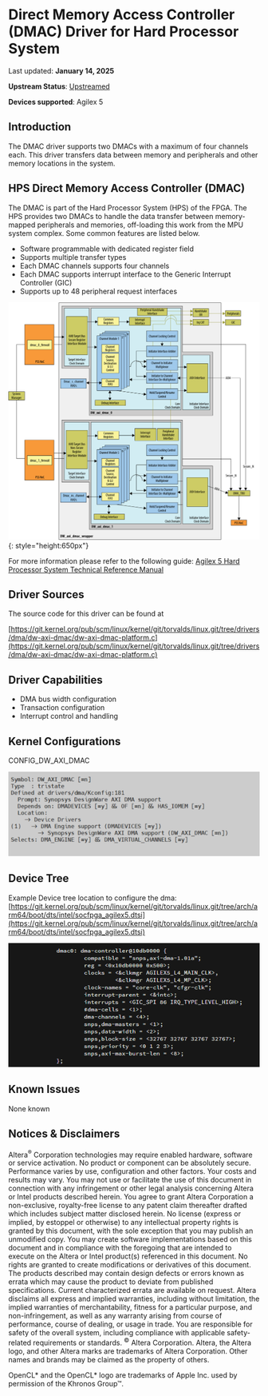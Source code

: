 # **Direct Memory Access Controller (DMAC) Driver for Hard Processor System**

Last updated: **January 14, 2025** 

**Upstream Status**: [Upstreamed](https://git.kernel.org/pub/scm/linux/kernel/git/torvalds/linux.git/tree/drivers/dma/dw-axi-dmac/dw-axi-dmac-platform.c)

**Devices supported**: Agilex 5

## **Introduction**

The DMAC driver supports two DMACs with a maximum of four channels each. This driver transfers data between memory and peripherals and other memory locations in the system.

## **HPS Direct Memory Access Controller (DMAC)**

The DMAC is part of the Hard Processor System (HPS) of the FPGA.  The HPS provides two DMACs to handle the data transfer between memory-mapped peripherals and memories, off-loading this work from the MPU system complex. Some common features are listed below.

* Software programmable with dedicated register field
* Supports multiple transfer types
* Each DMAC channels supports four channels
* Each DMAC supports interrupt interface to the Generic Interrupt Controller (GIC)
* Supports up to 48 peripheral request interfaces

![A5_DMA_block_diagram](images/A5_DMA_block_diagram.png){: style="height:650px"}

For more information please refer to the following guide:
[Agilex 5 Hard Processor System Technical Reference Manual](https://www.intel.com/content/www/us/en/docs/programmable/814346)

## **Driver Sources**

The source code for this driver can be found at

[https://git.kernel.org/pub/scm/linux/kernel/git/torvalds/linux.git/tree/drivers/dma/dw-axi-dmac/dw-axi-dmac-platform.c](https://git.kernel.org/pub/scm/linux/kernel/git/torvalds/linux.git/tree/drivers/dma/dw-axi-dmac/dw-axi-dmac-platform.c)

## **Driver Capabilities**

* DMA bus width configuration
* Transaction configuration
* Interrupt control and handling

## **Kernel Configurations**

CONFIG_DW_AXI_DMAC

![](images/dma_config_path.png)

## **Device Tree**

Example Device tree location to configure the dma:
[https://git.kernel.org/pub/scm/linux/kernel/git/torvalds/linux.git/tree/arch/arm64/boot/dts/intel/socfpga_agilex5.dtsi](https://git.kernel.org/pub/scm/linux/kernel/git/torvalds/linux.git/tree/arch/arm64/boot/dts/intel/socfpga_agilex5.dtsi)

![dma_device_tree](images/dma_device_tree_1.png)

## **Known Issues**

None known

## Notices & Disclaimers

Altera<sup>&reg;</sup> Corporation technologies may require enabled hardware, software or service activation.
No product or component can be absolutely secure. 
Performance varies by use, configuration and other factors.
Your costs and results may vary. 
You may not use or facilitate the use of this document in connection with any infringement or other legal analysis concerning Altera or Intel products described herein. You agree to grant Altera Corporation a non-exclusive, royalty-free license to any patent claim thereafter drafted which includes subject matter disclosed herein.
No license (express or implied, by estoppel or otherwise) to any intellectual property rights is granted by this document, with the sole exception that you may publish an unmodified copy. You may create software implementations based on this document and in compliance with the foregoing that are intended to execute on the Altera or Intel product(s) referenced in this document. No rights are granted to create modifications or derivatives of this document.
The products described may contain design defects or errors known as errata which may cause the product to deviate from published specifications.  Current characterized errata are available on request.
Altera disclaims all express and implied warranties, including without limitation, the implied warranties of merchantability, fitness for a particular purpose, and non-infringement, as well as any warranty arising from course of performance, course of dealing, or usage in trade.
You are responsible for safety of the overall system, including compliance with applicable safety-related requirements or standards. 
<sup>&copy;</sup> Altera Corporation.  Altera, the Altera logo, and other Altera marks are trademarks of Altera Corporation.  Other names and brands may be claimed as the property of others. 

OpenCL* and the OpenCL* logo are trademarks of Apple Inc. used by permission of the Khronos Group™. 
